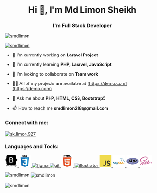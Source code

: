<h1 align="center">Hi 👋, I'm Md Limon Sheikh</h1>
<h3 align="center">I'm Full Stack Developer</h3>

<p align="left"> <img src="https://komarev.com/ghpvc/?username=smdlimon&label=Profile%20views&color=0e75b6&style=flat" alt="smdlimon" /> </p>

<p align="left"> <a href="https://github.com/ryo-ma/github-profile-trophy"><img src="https://github-profile-trophy.vercel.app/?username=smdlimon" alt="smdlimon" /></a> </p>

- 🔭 I’m currently working on **Laravel Project**

- 🌱 I’m currently learning **PHP, Laravel, JavaScript**

- 👯 I’m looking to collaborate on **Team work**

- 👨‍💻 All of my projects are available at [https://demo.com](https://demo.com)

- 💬 Ask me about **PHP, HTML, CSS, Bootstrap5**

- 📫 How to reach me **smdlimon218@gmail.com**

<h3 align="left">Connect with me:</h3>
<p align="left">
<a href="https://fb.com/sk.limon.927" target="blank"><img align="center" src="https://raw.githubusercontent.com/rahuldkjain/github-profile-readme-generator/master/src/images/icons/Social/facebook.svg" alt="sk.limon.927" height="30" width="40" /></a>
</p>

<h3 align="left">Languages and Tools:</h3>
<p align="left"> <a href="https://getbootstrap.com" target="_blank" rel="noreferrer"> <img src="https://raw.githubusercontent.com/devicons/devicon/master/icons/bootstrap/bootstrap-plain-wordmark.svg" alt="bootstrap" width="40" height="40"/> </a> <a href="https://www.w3schools.com/css/" target="_blank" rel="noreferrer"> <img src="https://raw.githubusercontent.com/devicons/devicon/master/icons/css3/css3-original-wordmark.svg" alt="css3" width="40" height="40"/> </a> <a href="https://www.figma.com/" target="_blank" rel="noreferrer"> <img src="https://www.vectorlogo.zone/logos/figma/figma-icon.svg" alt="figma" width="40" height="40"/> </a> <a href="https://git-scm.com/" target="_blank" rel="noreferrer"> <img src="https://www.vectorlogo.zone/logos/git-scm/git-scm-icon.svg" alt="git" width="40" height="40"/> </a> <a href="https://www.w3.org/html/" target="_blank" rel="noreferrer"> <img src="https://raw.githubusercontent.com/devicons/devicon/master/icons/html5/html5-original-wordmark.svg" alt="html5" width="40" height="40"/> </a> <a href="https://www.adobe.com/in/products/illustrator.html" target="_blank" rel="noreferrer"> <img src="https://www.vectorlogo.zone/logos/adobe_illustrator/adobe_illustrator-icon.svg" alt="illustrator" width="40" height="40"/> </a> <a href="https://developer.mozilla.org/en-US/docs/Web/JavaScript" target="_blank" rel="noreferrer"> <img src="https://raw.githubusercontent.com/devicons/devicon/master/icons/javascript/javascript-original.svg" alt="javascript" width="40" height="40"/> </a> <a href="https://www.mysql.com/" target="_blank" rel="noreferrer"> <img src="https://raw.githubusercontent.com/devicons/devicon/master/icons/mysql/mysql-original-wordmark.svg" alt="mysql" width="40" height="40"/> </a> <a href="https://www.php.net" target="_blank" rel="noreferrer"> <img src="https://raw.githubusercontent.com/devicons/devicon/master/icons/php/php-original.svg" alt="php" width="40" height="40"/> </a> <a href="https://sass-lang.com" target="_blank" rel="noreferrer"> <img src="https://raw.githubusercontent.com/devicons/devicon/master/icons/sass/sass-original.svg" alt="sass" width="40" height="40"/> </a> </p>

<p><img align="left" src="https://github-readme-stats.vercel.app/api/top-langs?username=smdlimon&show_icons=true&locale=en&layout=compact" alt="smdlimon" /></p>

<p>&nbsp;<img align="center" src="https://github-readme-stats.vercel.app/api?username=smdlimon&show_icons=true&locale=en" alt="smdlimon" /></p>

<p><img align="center" src="https://github-readme-streak-stats.herokuapp.com/?user=smdlimon&" alt="smdlimon" /></p>

